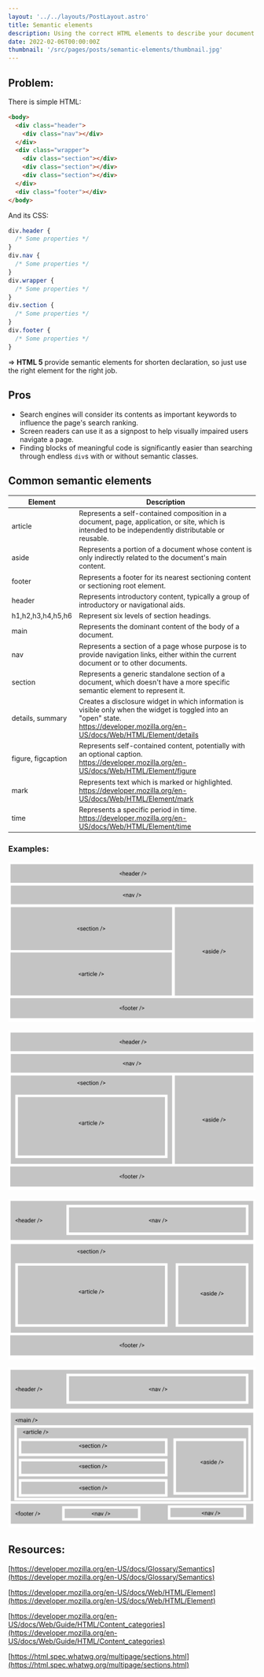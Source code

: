 ```yaml
---
layout: '../../layouts/PostLayout.astro'
title: Semantic elements
description: Using the correct HTML elements to describe your document content.
date: 2022-02-06T00:00:00Z
thumbnail: '/src/pages/posts/semantic-elements/thumbnail.jpg'
---
```


## Problem:

There is simple HTML:

```html
<body>
  <div class="header">
    <div class="nav"></div>
  </div>
  <div class="wrapper">
    <div class="section"></div>
    <div class="section"></div>
    <div class="section"></div>
  </div>
  <div class="footer"></div>
</body>
```

And its CSS:

```css
div.header {
  /* Some properties */
}
div.nav {
  /* Some properties */
}
div.wrapper {
  /* Some properties */
}
div.section {
  /* Some properties */
}
div.footer {
  /* Some properties */
}
```

⇒ **HTML 5** provide semantic elements for shorten declaration, so just use the right element for the right job.

## Pros

- Search engines will consider its contents as important keywords to influence the page's search ranking.
- Screen readers can use it as a signpost to help visually impaired users navigate a page.
- Finding blocks of meaningful code is significantly easier than searching through endless `div`s with or without semantic classes.

## Common semantic elements

| Element            | Description                                                                                                                                                                              |
| ------------------ | ---------------------------------------------------------------------------------------------------------------------------------------------------------------------------------------- |
| article            | Represents a self-contained composition in a document, page, application, or site, which is intended to be independently distributable or reusable.                                      |
| aside              | Represents a portion of a document whose content is only indirectly related to the document's main content.                                                                              |
| footer             | Represents a footer for its nearest sectioning content or sectioning root element.                                                                                                       |
| header             | Represents introductory content, typically a group of introductory or navigational aids.                                                                                                 |
| h1,h2,h3,h4,h5,h6  | Represent six levels of section headings.                                                                                                                                                |
| main               | Represents the dominant content of the body of a document.                                                                                                                               |
| nav                | Represents a section of a page whose purpose is to provide navigation links, either within the current document or to other documents.                                                   |
| section            | Represents a generic standalone section of a document, which doesn't have a more specific semantic element to represent it.                                                              |
| details, summary   | Creates a disclosure widget in which information is visible only when the widget is toggled into an "open" state.<br />https://developer.mozilla.org/en-US/docs/Web/HTML/Element/details |
| figure, figcaption | Represents self-contained content, potentially with an optional caption.<br />https://developer.mozilla.org/en-US/docs/Web/HTML/Element/figure                                           |
| mark               | Represents text which is marked or highlighted.<br />https://developer.mozilla.org/en-US/docs/Web/HTML/Element/mark                                                                      |
| time               | Represents a specific period in time.<br />https://developer.mozilla.org/en-US/docs/Web/HTML/Element/time                                                                                |

### Examples:

![Example 1](./semantic-elements/example1.jpg)

![Example 2](./semantic-elements/example2.jpg)

![Example 3](./semantic-elements/example3.jpg)

![Example 4](./semantic-elements/example4.jpg)

## Resources:

[https://developer.mozilla.org/en-US/docs/Glossary/Semantics](https://developer.mozilla.org/en-US/docs/Glossary/Semantics)

[https://developer.mozilla.org/en-US/docs/Web/HTML/Element](https://developer.mozilla.org/en-US/docs/Web/HTML/Element)

[https://developer.mozilla.org/en-US/docs/Web/Guide/HTML/Content_categories](https://developer.mozilla.org/en-US/docs/Web/Guide/HTML/Content_categories)

[https://html.spec.whatwg.org/multipage/sections.html](https://html.spec.whatwg.org/multipage/sections.html)

